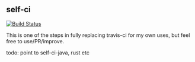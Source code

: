 self-ci
-------

[![Build Status](https://ci.moparisthe.best/job/moparisthebest/job/self-ci/job/master/badge/icon%3Fstyle=plastic)](https://ci.moparisthe.best/job/moparisthebest/job/self-ci/job/master/)

This is one of the steps in fully replacing travis-ci for my own uses, but feel free to use/PR/improve.

todo: point to self-ci-java, rust etc